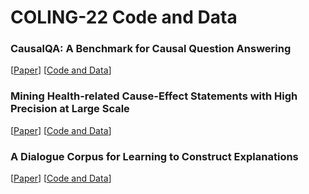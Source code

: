 # COLING-22 Code and Data

### CausalQA: A Benchmark for Causal Question Answering

[[Paper](https://webis.de/publications.html?q=bondarenko_2022g)] [[Code and Data](https://github.com/webis-de/coling22-benchmark-for-causal-question-answering)]

### Mining Health-related Cause-Effect Statements with High Precision at Large Scale
[[Paper](https://webis.de/publications.html?q=schlatt#schlatt_2022)] [[Code and Data](https://github.com/webis-de/coling22-mining-health-related-statements)]

### A Dialogue Corpus for Learning to Construct Explanations
[[Paper](https://arxiv.org/abs/2209.02508)] [[Code and Data](https://github.com/MiladAlshomary/coling22-a-dialogue-corpus-for-learning-to-construct-explanations)]
